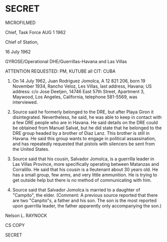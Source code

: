 # SECRET

MICROFILMED

Chief, Task Force AUG 1 1962

Chief of Station,

16 July 1962

GYROSE/Operational
DHE/Guerrillas-Havana and Las Villas

ATTENTION REQUESTED: PM, KUTUBE all CIT: CUBA

1. On 14 July 1962, Juan Rodriguez Jomolca, A 12 821 206, born 19 November 1934, Rancho Veloz, Les Villas, last address, Havana;
   US address: c/o Jose Deetjen, 14746 East 57th Street, Apartment 3, Maywood, Los Angeles, California, telephone 581-5569, was interviewed.

2. Source said he formerly belonged to the DRE, but after Playa Giron it disintegrated. Nevertheless, he said, he was able to keep in contact with a few DRE people who are in Havana. He said details on the DRE could be obtained from Manuel Salvat, but he did state that he belonged to the DRE group headed by a brother of Diaz Lanz. This brother is still in Havana. He said this group wants to engage in political assassination, and has repeatedly requested that pistols with silencers be sent from the United States.

3. Source said that his cousin, Salvador Jomolca, is a guerrilla leader in Las Villas Province, more specifically operating between Matanzas and Corralillo. He said that his cousin is a Ileutenant about 30 years old. He has a small group, few arms, and very little ammunition. He is trying to get outside help but there is no method of communicating with him.

4. Source said that Salvador Jomolca is married to a daughter of "Campito", the elder. (Comment: A previous source reported that there are two "Canpito"s, a father and his son. The son is the most reported upon guerrilla leader, the father apparently only accompanying the son.)

Nelson L. RAYNOCK

CS COPY

SECRET
